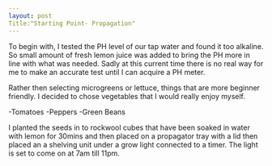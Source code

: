 ```yaml
---
layout: post
Title:"Starting Point- Propagation"
---
```



To begin with, I tested the PH level of our tap water and found it too alkaline. So small amount of fresh lemon juice was added to bring the PH more in line with what was needed. Sadly at this current time there is no real way for me to make an accurate test until I can acquire a PH meter.

Rather then selecting microgreens or lettuce, things that are more beginner friendly. I decided to chose vegetables that I would really enjoy myself. 

-Tomatoes
-Peppers
-Green Beans

I planted the seeds in to rockwool cubes that have been soaked in water with lemon for 30mins and then placed on a propagator tray with a lid then placed an a shelving unit under a grow light connected to a timer. The light is set to come on at 7am till 11pm. 


